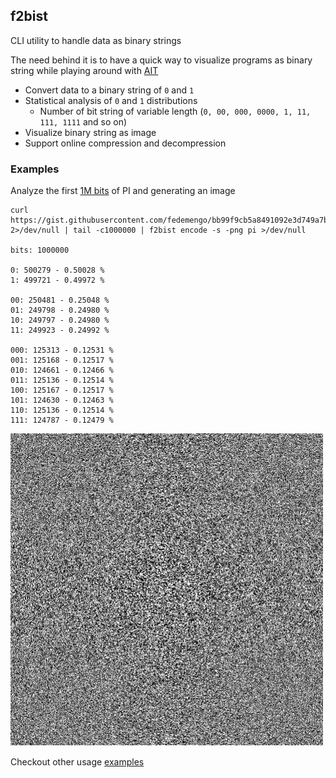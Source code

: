 ## f2bist

CLI utility to handle data as binary strings

The need behind it is to have a quick way to visualize programs as binary string while playing around with [AIT](https://en.wikipedia.org/wiki/Algorithmic_information_theory)

- Convert data to a binary string of `0` and `1`
- Statistical analysis of `0` and `1` distributions
    - Number of bit string of variable length (`0, 00, 000, 0000, 1, 11, 111, 1111` and so on)
- Visualize binary string as image
- Support online compression and decompression

### Examples

Analyze the first [1M bits](https://gist.github.com/fedemengo/bb99f9cb5a8491092e3d749a7b5910fa) of PI and generating an image

```
curl https://gist.githubusercontent.com/fedemengo/bb99f9cb5a8491092e3d749a7b5910fa/raw/5b0fd1d3ba5f4f4cda41bfad02d598a4ca276ae6/pi_b2_1M_mathematica 2>/dev/null | tail -c1000000 | f2bist encode -s -png pi >/dev/null

bits: 1000000

0: 500279 - 0.50028 %
1: 499721 - 0.49972 %

00: 250481 - 0.25048 %
01: 249798 - 0.24980 %
10: 249797 - 0.24980 %
11: 249923 - 0.24992 %

000: 125313 - 0.12531 %
001: 125168 - 0.12517 %
010: 124661 - 0.12466 %
011: 125136 - 0.12514 %
100: 125167 - 0.12517 %
101: 124630 - 0.12463 %
110: 125136 - 0.12514 %
111: 124787 - 0.12479 %
```

<img src="examples/images/pi.png" alt="text" width="500"/>

Checkout other usage [examples](https://github.com/fedemengo/f2bist/tree/main/examples)

